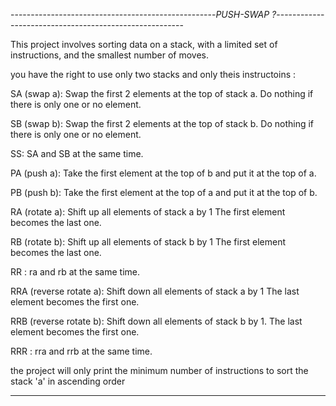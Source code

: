 ---------------------------------------------------_PUSH-SWAP ?_-------------------------------------------------------

This project involves sorting data on a stack, with a limited set of instructions, and the smallest number of moves.

you have the right to use only two stacks and only theis instructoins :

SA (swap a): Swap the first 2 elements at the top of stack a. Do nothing if there is only one or no element.

SB (swap b): Swap the first 2 elements at the top of stack b. Do nothing if there is only one or no element.

SS: SA and SB at the same time.

PA (push a): Take the first element at the top of b and put it at the top of a.

PB (push b): Take the first element at the top of a and put it at the top of b.

RA (rotate a): Shift up all elements of stack a by 1 The first element becomes the last one.

RB (rotate b): Shift up all elements of stack b by 1 The first element becomes the last one.

RR : ra and rb at the same time.

RRA (reverse rotate a): Shift down all elements of stack a by 1 The last element becomes the first one.

RRB (reverse rotate b): Shift down all elements of stack b by 1. The last element becomes the first one.

RRR : rra and rrb at the same time.

the project will only print the minimum number of instructions to sort the stack 'a' in ascending order 

-----------------------------------------------------------------------------------------------------------------------

